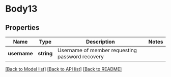 # Body13

## Properties
Name | Type | Description | Notes
------------ | ------------- | ------------- | -------------
**username** | **string** | Username of member requesting password recovery | 

[[Back to Model list]](../README.md#documentation-for-models) [[Back to API list]](../README.md#documentation-for-api-endpoints) [[Back to README]](../README.md)


